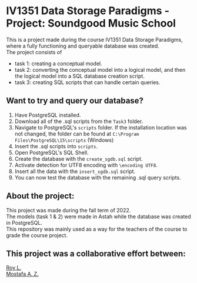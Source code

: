 # IV1351 Data Storage Paradigms - Project: Soundgood Music School

<!-- This is a repository for a project in the course IV1351 Data Storage Paradigms fall term 2022. The repository should contain all tasks for the project
and will be updated during the course of the project. This repository is made as a direct way for the teachers of the course to reach the source code/project. -->

This is a project made during the course IV1351 Data Storage Paradigms, where a fully functioning and queryable database was created.  
The project consists of
 - task 1: creating a conceptual model.
 - task 2: converting the conceptual model into a logical model, and then the logical model into a SQL database creation script.
 - task 3: creating SQL scripts that can handle certain queries.

## Want to try and query our database?
 1. Have PostgreSQL installed.
 2. Download all of the .sql scripts from the `Task3` folder.
 3. Navigate to PostgreSQL's `scripts` folder. If the installation location was not changed, the folder can be found at `C:\Program Files\PostgreSQL\15\scripts` (Windows)
 4. Insert the .sql scripts into `scripts`.
 5. Open PostgreSQL's SQL Shell.
 6. Create the database with the `create_sgdb.sql` script.
 7. Activate detection for UTF8 encoding with `\encoding UTF8`.
 8. Insert all the data with the `insert_sgdb.sql` script.
 9. You can now test the database with the remaining .sql query scripts.

## About the project:
This project was made during the fall term of 2022.  
The models (task 1 & 2) were made in Astah while the database was created in PostgreSQL.  
This repository was mainly used as a way for the teachers of the course to grade the course project.

## This project was a collaborative effort between:
[Roy L.](https://github.com/ruisnake)  
[Mostafa A. Z.](https://github.com/MrFlamadak)
